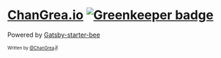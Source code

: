 # [ChanGrea.io](https://changrea.io) [![Greenkeeper badge](https://badges.greenkeeper.io/cyBisu/Changrea.io.svg)](https://greenkeeper.io/)

Powered by [Gatsby-starter-bee](https://github.com/JaeYeopHan/gatsby-starter-bee)

<sub><sup>Written by <a href="https://github.com/cyBisu">@ChanGrea</a></sup></sub><small>✌</small>

